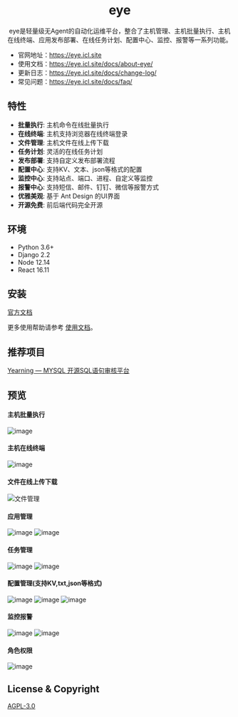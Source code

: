 <h1 align="center">eye</h1>

<div align="center">

eye是轻量级无Agent的自动化运维平台，整合了主机管理、主机批量执行、主机在线终端、应用发布部署、在线任务计划、配置中心、监控、报警等一系列功能。

</div>

- 官网地址：https://eye.icl.site
- 使用文档：https://eye.icl.site/docs/about-eye/
- 更新日志：https://eye.icl.site/docs/change-log/
- 常见问题：https://eye.icl.site/docs/faq/


## 特性

- **批量执行**: 主机命令在线批量执行
- **在线终端**: 主机支持浏览器在线终端登录
- **文件管理**: 主机文件在线上传下载
- **任务计划**: 灵活的在线任务计划
- **发布部署**: 支持自定义发布部署流程
- **配置中心**: 支持KV、文本、json等格式的配置
- **监控中心**: 支持站点、端口、进程、自定义等监控
- **报警中心**: 支持短信、邮件、钉钉、微信等报警方式
- **优雅美观**: 基于 Ant Design 的UI界面
- **开源免费**: 前后端代码完全开源


## 环境

* Python 3.6+
* Django 2.2
* Node 12.14
* React 16.11

## 安装

[官方文档](https://eye.icl.site/docs/install/)

更多使用帮助请参考 [使用文档](https://eye.icl.site/docs/host-manage/)。

## 推荐项目
[Yearning — MYSQL 开源SQL语句审核平台](https://github.com/cookieY/Yearning)


## 预览

#### 主机批量执行
![image](https://cdn.eye.icl.site/img/host-exec-2.0.png)

#### 主机在线终端
![image](https://cdn.eye.icl.site/img/host-console-2.0.png)

#### 文件在线上传下载
![文件管理](https://cdn.eye.icl.site/img/eye-host-file.png)

#### 应用管理
![image](https://cdn.eye.icl.site/img/app-2.0.png)
![image](https://cdn.eye.icl.site/img/app-apply-2.0.png)

#### 任务管理
![image](https://cdn.eye.icl.site/img/task-2.0.png)
![image](https://cdn.eye.icl.site/img/task-detail-2.0.png)
#### 配置管理(支持KV,txt,json等格式)
![image](https://cdn.eye.icl.site/img/service-conf-2.0.png)
![image](https://cdn.eye.icl.site/img/service-conf-json-2.0.png)
![image](https://cdn.eye.icl.site/img/conf-history-2.0.png)

#### 监控报警
![image](https://cdn.eye.icl.site/img/monitor-alarm-2.0.png)
![image](https://cdn.eye.icl.site/img/monitor-add-2.0.png)

#### 角色权限
![image](https://cdn.eye.icl.site/img/role-2.0.png)
  
## License & Copyright
[AGPL-3.0](https://opensource.org/licenses/AGPL-3.0)
